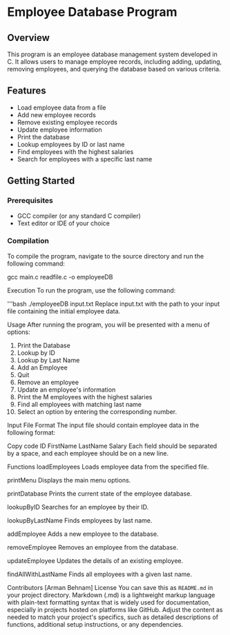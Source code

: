 # Employee Database Program

## Overview
This program is an employee database management system developed in C. It allows users to manage employee records, including adding, updating, removing employees, and querying the database based on various criteria.

## Features
- Load employee data from a file
- Add new employee records
- Remove existing employee records
- Update employee information
- Print the database
- Lookup employees by ID or last name
- Find employees with the highest salaries
- Search for employees with a specific last name

## Getting Started

### Prerequisites
- GCC compiler (or any standard C compiler)
- Text editor or IDE of your choice

### Compilation
To compile the program, navigate to the source directory and run the following command:


gcc main.c readfile.c -o employeeDB

Execution
To run the program, use the following command:


'''bash
./employeeDB input.txt
Replace input.txt with the path to your input file containing the initial employee data.

Usage
After running the program, you will be presented with a menu of options:


1. Print the Database
2. Lookup by ID
3. Lookup by Last Name
4. Add an Employee
5. Quit
6. Remove an employee
7. Update an employee's information
8. Print the M employees with the highest salaries
9. Find all employees with matching last name
10. Select an option by entering the corresponding number.


Input File Format
The input file should contain employee data in the following format:


Copy code
ID FirstName LastName Salary
Each field should be separated by a space, and each employee should be on a new line.

Functions
loadEmployees
Loads employee data from the specified file.

printMenu
Displays the main menu options.

printDatabase
Prints the current state of the employee database.

lookupByID
Searches for an employee by their ID.

lookupByLastName
Finds employees by last name.

addEmployee
Adds a new employee to the database.

removeEmployee
Removes an employee from the database.

updateEmployee
Updates the details of an existing employee.

findAllWithLastName
Finds all employees with a given last name.


Contributors
[Arman Behnam]
License
You can save this as `README.md` in your project directory. Markdown (.md) is a lightweight markup language with plain-text formatting syntax that is widely used for documentation, especially in projects hosted on platforms like GitHub. Adjust the content as needed to match your project's specifics, such as detailed descriptions of functions, additional setup instructions, or any dependencies.
